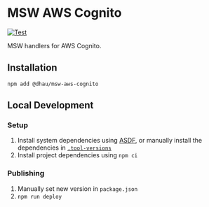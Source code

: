 # MSW AWS Cognito

[![Test](https://github.com/danielholmes/dhau-msw-aws-cognito/actions/workflows/test.yml/badge.svg)](https://github.com/danielholmes/dhau-msw-aws-cognito/actions/workflows/test.yml)

MSW handlers for AWS Cognito.

## Installation

```
npm add @dhau/msw-aws-cognito
```

## Local Development

### Setup

1. Install system dependencies using [ASDF](https://asdf-vm.com/), or manually install the dependencies in [`.tool-versions`](./.tool-versions)
2. Install project dependencies using `npm ci`

### Publishing

1. Manually set new version in `package.json`
2. `npm run deploy`